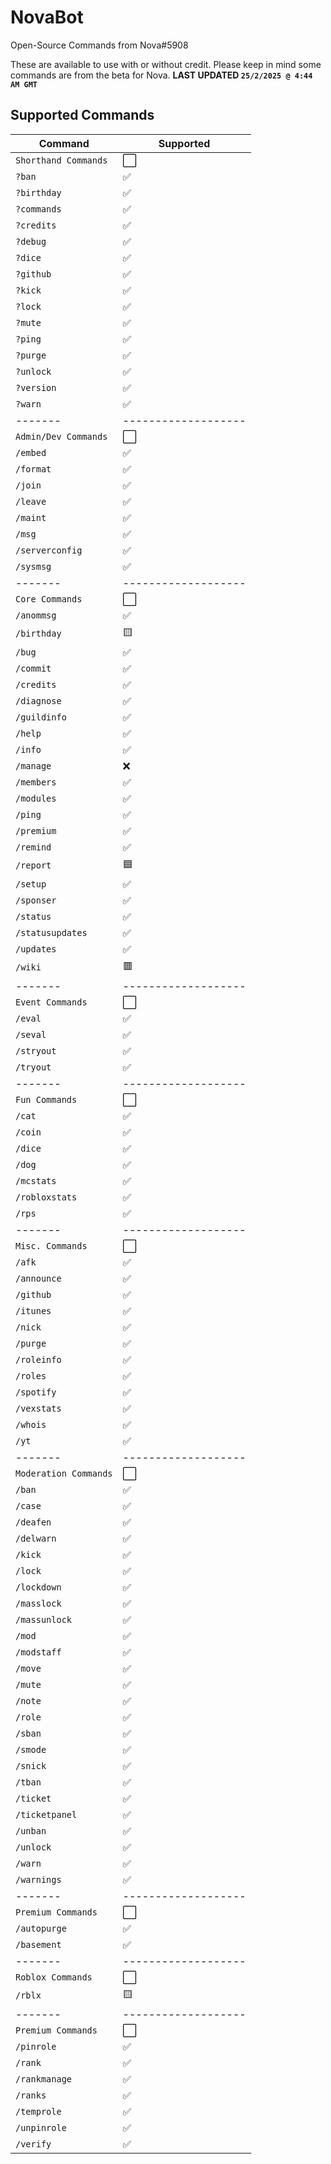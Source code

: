 # NovaBot
Open-Source Commands from Nova#5908

These are available to use with or without credit.
Please keep in mind some commands are from the beta for Nova.
**LAST UPDATED `25/2/2025 @ 4:44 AM GMT`**

## Supported Commands
| Command  | Supported          |
| -------  | ------------------- |
| `Shorthand Commands` | :white_large_square: |
| `?ban` | :white_check_mark: |
| `?birthday` | :white_check_mark: |
| `?commands` | :white_check_mark: |
| `?credits` | :white_check_mark: |
| `?debug` | :white_check_mark: |
| `?dice` | :white_check_mark: |
| `?github` | :white_check_mark: |
| `?kick` | :white_check_mark: |
| `?lock` | :white_check_mark: |
| `?mute` | :white_check_mark: |
| `?ping` | :white_check_mark: |
| `?purge` | :white_check_mark: |
| `?unlock` | :white_check_mark: |
| `?version` | :white_check_mark: |
| `?warn` | :white_check_mark: |
| -------  | ------------------- |
| `Admin/Dev Commands` | :white_large_square: |
| `/embed` | :white_check_mark: |
| `/format` | :white_check_mark: |
| `/join` | :white_check_mark: |
| `/leave` | :white_check_mark: |
| `/maint` | :white_check_mark: |
| `/msg` | :white_check_mark: |
| `/serverconfig` | :white_check_mark: |
| `/sysmsg` | :white_check_mark: |
| -------  | ------------------- |
| `Core Commands` | :white_large_square: |
| `/anommsg` | :white_check_mark: |
| `/birthday` | :yellow_square: |
| `/bug` | :white_check_mark: |
| `/commit` | :white_check_mark: |
| `/credits` | :white_check_mark: |
| `/diagnose` | :white_check_mark: |
| `/guildinfo` | :white_check_mark: |
| `/help` | :white_check_mark: |
| `/info` | :white_check_mark: |
| `/manage` | :x: |
| `/members` | :white_check_mark: |
| `/modules` | :white_check_mark: |
| `/ping` | :white_check_mark: |
| `/premium` | :white_check_mark: |
| `/remind` | :white_check_mark: |
| `/report` | :blue_square: |
| `/setup` | :white_check_mark: |
| `/sponser` | :white_check_mark: |
| `/status` | :white_check_mark: |
| `/statusupdates` | :white_check_mark: |
| `/updates` | :white_check_mark: |
| `/wiki` | :red_square: |
| -------  | ------------------- |
| `Event Commands` | :white_large_square: |
| `/eval` | :white_check_mark: |
| `/seval` | :white_check_mark: |
| `/stryout` | :white_check_mark: |
| `/tryout` | :white_check_mark: |
| -------  | ------------------- |
| `Fun Commands` | :white_large_square: |
| `/cat` | :white_check_mark: |
| `/coin` | :white_check_mark: |
| `/dice` | :white_check_mark: |
| `/dog` | :white_check_mark: |
| `/mcstats` | :white_check_mark: |
| `/robloxstats` | :white_check_mark: |
| `/rps` | :white_check_mark: |
| -------  | ------------------- |
| `Misc. Commands` | :white_large_square: |
| `/afk` | :white_check_mark: |
| `/announce` | :white_check_mark: |
| `/github` | :white_check_mark: |
| `/itunes` | :white_check_mark: |
| `/nick` | :white_check_mark: |
| `/purge` | :white_check_mark: |
| `/roleinfo` | :white_check_mark: |
| `/roles` | :white_check_mark: |
| `/spotify` | :white_check_mark: |
| `/vexstats` | :white_check_mark: |
| `/whois` | :white_check_mark: |
| `/yt` | :white_check_mark: |
| -------  | ------------------- |
| `Moderation Commands` | :white_large_square: |
| `/ban` | :white_check_mark: |
| `/case` | :white_check_mark: |
| `/deafen` | :white_check_mark: |
| `/delwarn` | :white_check_mark: |
| `/kick` | :white_check_mark: |
| `/lock` | :white_check_mark: |
| `/lockdown` | :white_check_mark: |
| `/masslock` | :white_check_mark: |
| `/massunlock` | :white_check_mark: |
| `/mod` | :white_check_mark: |
| `/modstaff` | :white_check_mark: |
| `/move` | :white_check_mark: |
| `/mute` | :white_check_mark: |
| `/note` | :white_check_mark: |
| `/role` | :white_check_mark: |
| `/sban` | :white_check_mark: |
| `/smode` | :white_check_mark: |
| `/snick` | :white_check_mark: |
| `/tban` | :white_check_mark: |
| `/ticket` | :white_check_mark: |
| `/ticketpanel` | :white_check_mark: |
| `/unban` | :white_check_mark: |
| `/unlock` | :white_check_mark: |
| `/warn` | :white_check_mark: |
| `/warnings` | :white_check_mark: |
| -------  | ------------------- |
| `Premium Commands` | :white_large_square: |
| `/autopurge` | :white_check_mark: |
| `/basement` | :white_check_mark: |
| -------  | ------------------- |
| `Roblox Commands` | :white_large_square: |
| `/rblx` | :yellow_square: |
| -------  | ------------------- |
| `Premium Commands` | :white_large_square: |
| `/pinrole` | :white_check_mark: |
| `/rank` | :white_check_mark: |
| `/rankmanage` | :white_check_mark: |
| `/ranks` | :white_check_mark: |
| `/temprole` | :white_check_mark: |
| `/unpinrole` | :white_check_mark: |
| `/verify` | :white_check_mark: |
